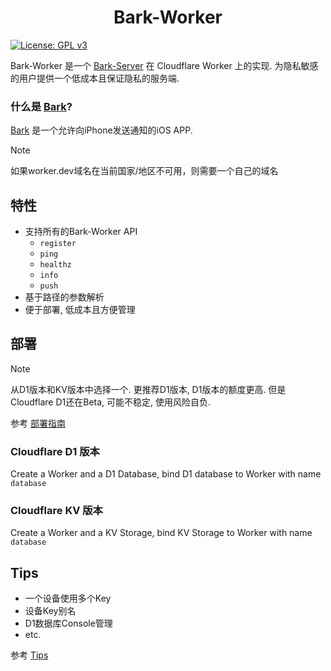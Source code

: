 <p align="center">
    <h1 align="center">Bark-Worker</h1>
</p>

[![License: GPL v3](https://img.shields.io/badge/License-GPLv3-blue.svg)](https://www.gnu.org/licenses/gpl-3.0)

Bark-Worker 是一个 [Bark-Server](https://github.com/Finb/bark-server) 在 Cloudflare Worker 上的实现. 为隐私敏感的用户提供一个低成本且保证隐私的服务端.

### 什么是 [Bark](https://github.com/Finb/Bark)?
[Bark](https://github.com/Finb/Bark) 是一个允许向iPhone发送通知的iOS APP.

> [!NOTE]
> 如果worker.dev域名在当前国家/地区不可用，则需要一个自己的域名

## 特性
- 支持所有的Bark-Worker API
    - `register`
    - `ping`
    - `healthz`
    - `info`
    - `push`
- 基于路径的参数解析
- 便于部署, 低成本且方便管理

## 部署

> [!NOTE]
> 从D1版本和KV版本中选择一个. 更推荐D1版本, D1版本的额度更高. 但是Cloudflare D1还在Beta, 可能不稳定, 使用风险自负.

<!-- > [!CAUTION]
> 当Cloudfalre D1不再Beta后, KV版本的Database部分可能停止维护. -->

参考 [部署指南](doc/setup_guide.zh.md)

### Cloudflare D1 版本

Create a Worker and a D1 Database, bind D1 database to Worker with name `database`

### Cloudflare KV 版本

Create a Worker and a KV Storage, bind KV Storage to Worker with name `database`

## Tips

- 一个设备使用多个Key
- 设备Key别名
- D1数据库Console管理
- etc.

参考 [Tips](doc/tips.zh.md)
